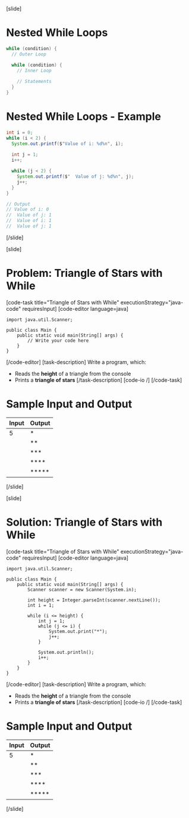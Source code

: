 [slide]
# Nested While Loops
```csharp
while (condition) {
  // Outer Loop 

  while (condition) {
    // Inner Loop
    
    // Statements
  }
}
```

# Nested While Loops - Example

```java
int i = 0;
while (i < 2) {
  System.out.printf($"Value of i: %d%n", i);
  
  int j = 1;
  i++;

  while (j < 2) {
    System.out.printf($"  Value of j: %d%n", j);
    j++;
  }
}

// Output
// Value of i: 0 
//  Value of j: 1 
//  Value of i: 1 
//  Value of j: 1 
```
[/slide]

[slide]
# Problem: Triangle of Stars with While
[code-task title="Triangle of Stars with While" executionStrategy="java-code" requiresInput]
[code-editor language=java]
```
import java.util.Scanner;

public class Main {
    public static void main(String[] args) {
        // Write your code here
    }
}
```
[/code-editor]
[task-description]
Write a program, which:

* Reads the **height** of a triangle from the console
* Prints a **triangle of stars**
[/task-description]
[code-io /]
[/code-task]
# Sample Input and Output
|Input|Output|
|-----|------|
|5|*|
||**|
||***|
||****|
||*****|
[/slide]

[slide]
# Solution: Triangle of Stars with While
[code-task title="Triangle of Stars with While" executionStrategy="java-code" requiresInput]
[code-editor language=java]
```
import java.util.Scanner;

public class Main {
    public static void main(String[] args) {
        Scanner scanner = new Scanner(System.in);
        
        int height = Integer.parseInt(scanner.nextLine());
        int i = 1;

        while (i <= height) {
            int j = 1;
            while (j <= i) {
                System.out.print("*");
                j++;
            }

            System.out.println();
            i++;
        }
    }
}
```
[/code-editor]
[task-description]
Write a program, which:

* Reads the **height** of a triangle from the console
* Prints a **triangle of stars**
[/task-description]
[code-io /]
[/code-task]
# Sample Input and Output
|Input|Output|
|-----|------|
|5|*|
||**|
||***|
||****|
||*****|
[/slide]
